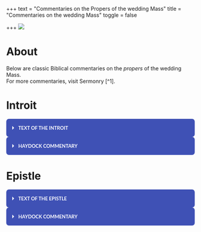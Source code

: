 +++
text = "Commentaries on the Propers of the wedding Mass"
title = "Commentaries on the wedding Mass"
toggle = false

+++
![](/uploads/_MG_0413-min.JPG)

# About

Below are classic Biblical commentaries on the _propers_ of the wedding Mass.  
For more commentaries, visit Sermonry \[^1\].

# Introit

<html>
<div class="wrap-collabsible">
  <input id="collapsible1" class="toggle" type="checkbox">
  <label for="collapsible1" class="lbl-toggle">Text of the Introit</label>
  <div class="collapsible-content">
    <div class="content-inner">
      <p>
Tobias 7:15; 8:19
Deus Israel coniungat vos: et ipse sit vobiscum, qui misertus est duobus unicis: et nunc, Domine, fac eos plenius benedicere te. 

May the God of Israel join you together: and may He be with you, who was merciful to two only children: and now, O Lord, make them bless Thee more fully.  
      </p>
    </div>
  </div>
</div>
    
<style>    
  .wrap-collabsible {
  margin-bottom: 1.2rem 0;
}

input[type='checkbox'] {
  display: none;
}

.lbl-toggle {
  display: block;

  font-weight: bold;
  font-family: lato;
  font-size: 0.8rem;
  text-transform: uppercase;
  text-align: left;

  padding: 1rem;

  color: #FFFFFF;
  background: #3F51B5;

  cursor: pointer;

  border-radius: 7px;
  transition: all 0.25s ease-out;
}

.lbl-toggle:hover {
  color: #000000;
}

.lbl-toggle::before {
  content: ' ';
  display: inline-block;

  border-top: 5px solid transparent;
  border-bottom: 5px solid transparent;
  border-left: 5px solid currentColor;
  vertical-align: middle;
  margin-right: .7rem;
  transform: translateY(-2px);

  transition: transform .2s ease-out;
}

.toggle:checked + .lbl-toggle::before {
  transform: rotate(90deg) translateX(-3px);
}

.collapsible-content {
  max-height: 0px;
  overflow: hidden;
  transition: max-height .25s ease-in-out;
}

.toggle:checked + .lbl-toggle + .collapsible-content {
  max-height: 350px;
}

.toggle:checked + .lbl-toggle {
  border-bottom-right-radius: 0;
  border-bottom-left-radius: 0;
}

.collapsible-content .content-inner {
  background: rgba(250, 224, 66, .2);
  border-bottom: 1px solid rgba(250, 224, 66, .45);
  border-bottom-left-radius: 7px;
  border-bottom-right-radius: 7px;
  padding: .5rem 1rem;
}

</style>

</html>




<html>
<div class="wrap-collabsible">
  <input id="collapsible2" class="toggle" type="checkbox">
  <label for="collapsible2" class="lbl-toggle">Haydock Commentary</label>
  <div class="collapsible-content">
    <div class="content-inner">
      <p>
Ver. 15.  Hand.  This was the mode of confirming agreements, in Media.  Alex. Genial v. 3. --- The custom prevailed in marriages, (Lament. v. 6.  Isai. lxii. 8.) as it does still among Christians. --- It.  Gr. "her for a wife to Tobias, and said: Behold: take care of her according to the law of Moses, and go to thy father.  And he blessed them.  And he called Edna, his wife, and taking a book, wrote a note, (H. or contract.  C.) and sealed it, and they began to eat."  H. --- It was almost universally the custom to have such writings, particularly where polygamy prevailed.  The wives of lower condition were taken without formality.  C.
        
Ver. 19.  Make.  Gr. "Shew them mercy, Lord.  Perfect their life in health, with gladness and mercy.  But he ordered his domestics to fill up the grave, and he made them a marriage feast for fourteen days.  And," v. 23.  The ancient Vulg. seems rather more conformable to the present. "Raguel ordered his wife to make several loaves, and going himself to the flock, he brought two cows and four rams, and ordered them to prepare a feast.  He called Tobias, and swore to him, saying, Thou shalt not depart hence these 14 days, but remain here eating and drinking with me, and shalt fill with joy me and my daughter, who has been greatly afflicted.  Receive half of my goods, and thou shalt return safe and sound to thy father; and after my death, and that of my wife, thou shalt have the other half."  H. --- Gr. and Heb. mention nothing of the beasts slaughtered, or of Raguel's testament.  C.        
      </p>
    </div>
  </div>
</div>
    
<style>    
  .wrap-collabsible {
  margin-bottom: 1.2rem 0;
}

input[type='checkbox'] {
  display: none;
}

.lbl-toggle {
  display: block;

  font-weight: bold;
  font-family: lato;
  font-size: 0.8rem;
  text-transform: uppercase;
  text-align: left;

  padding: 1rem;

  color: #FFFFFF;
  background: #3F51B5;

  cursor: pointer;

  border-radius: 7px;
  transition: all 0.25s ease-out;
}

.lbl-toggle:hover {
  color: #000000;
}

.lbl-toggle::before {
  content: ' ';
  display: inline-block;

  border-top: 5px solid transparent;
  border-bottom: 5px solid transparent;
  border-left: 5px solid currentColor;
  vertical-align: middle;
  margin-right: .7rem;
  transform: translateY(-2px);

  transition: transform .2s ease-out;
}

.toggle:checked + .lbl-toggle::before {
  transform: rotate(90deg) translateX(-3px);
}

.collapsible-content {
  max-height: 0px;
  overflow: hidden;
  transition: max-height .25s ease-in-out;
}

.toggle:checked + .lbl-toggle + .collapsible-content {
  max-height: 700px;
}

.toggle:checked + .lbl-toggle {
  border-bottom-right-radius: 0;
  border-bottom-left-radius: 0;
}

.collapsible-content .content-inner {
  background: rgba(250, 224, 66, .2);
  border-bottom: 1px solid rgba(250, 224, 66, .45);
  border-bottom-left-radius: 7px;
  border-bottom-right-radius: 7px;
  padding: .5rem 1rem;
}

</style>

</html>




# Epistle

<html>
<div class="wrap-collabsible">
  <input id="collapsible3" class="toggle" type="checkbox">
  <label for="collapsible3" class="lbl-toggle">Text of the Epistle</label>
  <div class="collapsible-content">
    <div class="content-inner">
      <p>
Ephesians 5:22-33

Fratres: Mulíeres viris suis súbditæ sint, sicut Dómino: quóniam vir caput est mulíeris: sicut Christus caput est Ecclésiæ: Ipse, salvátor córporis ejus. Sed sicut Ecclésia subjécta est Christo, ita et mulíeres viris suis in ómnibus. Viri, dilígite uxóres vestras, sicut et Christus diléxit Ecclésiam, et seípsum trádidit pro ea, ut illam sanctificáret, mundans lavácro aquæ in verbo vitæ, ut exhibéret ipse sibi gloriósam Ecclésiam, non habéntem máculam, aut rugam, aut áliquid hujúsmodi, sed ut sit sancta et immaculáta. Ita et viri debent dilígere uxóres suas, ut corpora sua. Qui suam uxórem díligit, seípsum díligit. Nemo enim unquam carnem suam ódio hábuit: sed nutrit, et fovet eam, sicut et Christus Ecclésiam: quia membra sumus córporis ejus, de carne ejus, et de óssibus ejus. Propter hoc relínquet homo patrem et matrem suam, et adhærébit uxóri suæ: et erunt duo in carne una. Sacraméntum hoc magnum est, ego autem dico in Christo, et in Ecclésia. Verúmtamen et vos sínguli, unusquísque uxórem suam, sicut seípsum díligat: uxor autem tímeat virum suum. 
        
Wives, be subject to your husbands, as to the Lord.  For the husband is the head of the wife as Christ is the head of the church, his body, and is himself its Savior. As the church is subject to Christ, so let wives also be subject in everything to their husbands. Husbands, love your wives, as Christ loved the church and gave himself up for her, that he might sanctify her, having cleansed her by the washing of water with the word,  that he might present the church to himself in splendor, without spot or wrinkle or any such thing, that she might be holy and without blemish.  Even so husbands should love their wives as their own bodies. He who loves his wife loves himself. For no man ever hates his own flesh, but nourishes and cherishes it, as Christ does the church, because we are members of his body. “For this reason a man shall leave his father and mother and be joined to his wife, and the two shall become one flesh.” This mystery is a profound one, and I am saying that it refers to Christ and the church; however, let each one of you love his wife as himself, and let the wife see that she respects her husband..
      </p>
    </div>
  </div>
</div>
    
<style>    
  .wrap-collabsible {
  margin-bottom: 1.2rem 0;
}

input[type='checkbox'] {
  display: none;
}

.lbl-toggle {
  display: block;

  font-weight: bold;
  font-family: lato;
  font-size: 0.8rem;
  text-transform: uppercase;
  text-align: left;

  padding: 1rem;

  color: #FFFFFF;
  background: #3F51B5;

  cursor: pointer;

  border-radius: 7px;
  transition: all 0.25s ease-out;
}

.lbl-toggle:hover {
  color: #000000;
}

.lbl-toggle::before {
  content: ' ';
  display: inline-block;

  border-top: 5px solid transparent;
  border-bottom: 5px solid transparent;
  border-left: 5px solid currentColor;
  vertical-align: middle;
  margin-right: .7rem;
  transform: translateY(-2px);

  transition: transform .2s ease-out;
}

.toggle:checked + .lbl-toggle::before {
  transform: rotate(90deg) translateX(-3px);
}

.collapsible-content {
  max-height: 0px;
  overflow: hidden;
  transition: max-height .25s ease-in-out;
}

.toggle:checked + .lbl-toggle + .collapsible-content {
  max-height: 1100px;
}

.toggle:checked + .lbl-toggle {
  border-bottom-right-radius: 0;
  border-bottom-left-radius: 0;
}

.collapsible-content .content-inner {
  background: rgba(250, 224, 66, .2);
  border-bottom: 1px solid rgba(250, 224, 66, .45);
  border-bottom-left-radius: 7px;
  border-bottom-right-radius: 7px;
  padding: .5rem 1rem;
}

</style>

</html>




<html>
<div class="wrap-collabsible">
  <input id="collapsible4" class="toggle" type="checkbox">
  <label for="collapsible4" class="lbl-toggle">Haydock Commentary</label>
  <div class="collapsible-content">
    <div class="content-inner">
      <p>
Ver. 23. For the husband is the head of the wife. Though S. Paul here speaks of a man, who is a husband, we may rather translate man than husband, being the same sentence and same words as 1 Cor. xi. 3. where even the Prot. translation has, that the man is head of the woman. — He (Christ) is the saviour of his mystical body, the Church: though some expound it, that the husband is to save and take care of his wife, who is as it were his body. Wi.
        
Ver. 24. As the church is subject to Christ. The Church then, according to S. Paul, is ever obedient to Christ: and can never fall from him, but remain faithful to him, unspotted and unchanged to the end of the world. Ch.

Ver. 26. Cleansing it by the laver[3] of water, in the word of life. By this washing is generally understood the sacrament of baptism; and by the word of life, not the word of the gospel preached, but the words or form used in the administration of baptism, according to Christ’s institution: but this is not so certain. Wi.

Ver. 27. Not having spot or wrinkle. S. Aug. and others expound it of the glorious Church of Christ, in heaven: others even of the Church of Christ in this world, as to its doctrine, sacraments, and discipline, or practices approved by the Catholic Church. Wi.

Ver. 28-31. He that loveth his wife, loveth himself. S. Paul would have this a love like that which a man hath for himself, or for his own flesh, when they are now joined in wedlock, and are become as it were one flesh and one person, as to a civil life and society. See Mat. xix. 5. The wife is to be considered as a part of the husband, as a member of his body, of his flesh, and of his bones. The words are to be taken with an allusion to what Adam said, (Gen. ii. 23.) This is now bone of my bones, &c. And so, according to the apostle, speaking figuratively, the Church, which is the spouse of Christ, is framed as it were of his bones and of his flesh sacrificed on the cross. Wi.

Ver. 32. This … sacrament, (or mystery) … in Christ, and in the Church. This sacrament, in construction, must be referred to what immediately went before, i.e. to the conjunction of marriage betwixt man and wife; and this is called a great sacrament, or mystery, as representing the union or spiritual nuptials of Christ with his spouse, the Church. Wi.
      </p>
    </div>
  </div>
</div>
    
<style>    
  .wrap-collabsible {
  margin-bottom: 1.2rem 0;
}

input[type='checkbox'] {
  display: none;
}

.lbl-toggle {
  display: block;

  font-weight: bold;
  font-family: lato;
  font-size: 0.8rem;
  text-transform: uppercase;
  text-align: left;

  padding: 1rem;

  color: #FFFFFF;
  background: #3F51B5;

  cursor: pointer;

  border-radius: 7px;
  transition: all 0.25s ease-out;
}

.lbl-toggle:hover {
  color: #000000;
}

.lbl-toggle::before {
  content: ' ';
  display: inline-block;

  border-top: 5px solid transparent;
  border-bottom: 5px solid transparent;
  border-left: 5px solid currentColor;
  vertical-align: middle;
  margin-right: .7rem;
  transform: translateY(-2px);

  transition: transform .2s ease-out;
}

.toggle:checked + .lbl-toggle::before {
  transform: rotate(90deg) translateX(-3px);
}

.collapsible-content {
  max-height: 0px;
  overflow: hidden;
  transition: max-height .25s ease-in-out;
}

.toggle:checked + .lbl-toggle + .collapsible-content {
  max-height: 1100px;
}

.toggle:checked + .lbl-toggle {
  border-bottom-right-radius: 0;
  border-bottom-left-radius: 0;
}

.collapsible-content .content-inner {
  background: rgba(250, 224, 66, .2);
  border-bottom: 1px solid rgba(250, 224, 66, .45);
  border-bottom-left-radius: 7px;
  border-bottom-right-radius: 7px;
  padding: .5rem 1rem;
}

</style>

</html>



